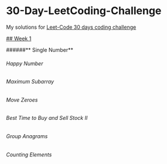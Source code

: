 # 30-Day-LeetCoding-Challenge
My solutions for [Leet-Code 30 days coding challenge](https://leetcode.com/explore/challenge/card/30-day-leetcoding-challenge/)


[## Week 1](https://leetcode.com/explore/challenge/card/30-day-leetcoding-challenge/528/week-1/)

######** Single Number**
###### Happy Number
###### Maximum Subarray
###### Move Zeroes
###### Best Time to Buy and Sell Stock II
###### Group Anagrams
###### Counting Elements
